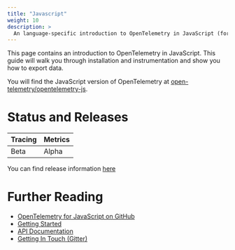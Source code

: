 ```yaml
---
title: "Javascript"
weight: 10
description: >
  An language-specific introduction to OpenTelemetry in JavaScript (for Node.JS & the browser).
---
```


This page contains an introduction to OpenTelemetry in JavaScript. This guide will walk you through installation and instrumentation and show you how to export data.


You will find the JavaScript version of OpenTelemetry at [open-telemetry/opentelemetry-js](https://github.com/open-telemetry/opentelemetry-js).

# Status and Releases

| Tracing | Metrics |
| ------- | ------- |
| Beta    | Alpha   |

You can find release information [here](https://github.com/open-telemetry/opentelemetry-js/releases)

# Further Reading

* [OpenTelemetry for JavaScript on GitHub](https://github.com/open-telemetry/opentelemetry-js)
* [Getting Started](https://github.com/open-telemetry/opentelemetry-js/blob/main/getting-started/README.md)
* [API Documentation](https://open-telemetry.github.io/opentelemetry-js)
* [Getting In Touch (Gitter)](https://gitter.im/open-telemetry/opentelemetry-node)
